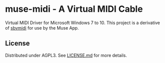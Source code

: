 # muse-midi - A Virtual MIDI Cable

Virtual MIDI Driver for Microsoft Windows 7 to 10. This project is a derivative
of [sbvmidi](https://springbeats.com/sbvmidi/) for use by the Muse App.

## License ##

Distributed under AGPL3. See [LICENSE.md](LICENSE.md) for more details.
